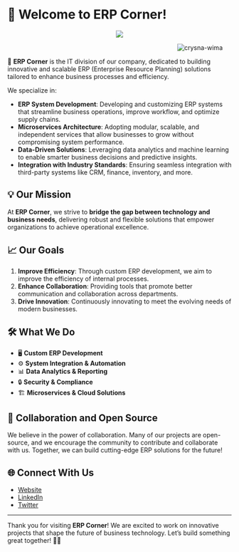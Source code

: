 # 👋 Welcome to **ERP Corner**!
<p align="center">
    <img src="https://readme-typing-svg.herokuapp.com?color=0096FF&width=500&height=28&lines=Welcome+to+ERP+Corner!+🚀;Experts+in+ERP+Systems+⚙️;Streamlining+Business+Processes+📈;Empowering+Efficiency+and+Growth+🌟;Innovating+with+Microservices+🛠️;Let's+Transform+Business+Together!+💼&center=true">
</p>

<p align="right"> 
    <img src="https://komarev.com/ghpvc/?username=IT-CORNER-ERP&label=Company%20views&color=0096FF&style=for-the-badge&logo=star" alt="crysna-wima" style="padding-right:20px;" />
</p>

🚀 **ERP Corner** is the IT division of our company, dedicated to building innovative and scalable ERP (Enterprise Resource Planning) solutions tailored to enhance business processes and efficiency.

We specialize in:
- **ERP System Development**: Developing and customizing ERP systems that streamline business operations, improve workflow, and optimize supply chains.
- **Microservices Architecture**: Adopting modular, scalable, and independent services that allow businesses to grow without compromising system performance.
- **Data-Driven Solutions**: Leveraging data analytics and machine learning to enable smarter business decisions and predictive insights.
- **Integration with Industry Standards**: Ensuring seamless integration with third-party systems like CRM, finance, inventory, and more.

## 💡 Our Mission
At **ERP Corner**, we strive to **bridge the gap between technology and business needs**, delivering robust and flexible solutions that empower organizations to achieve operational excellence.

## 📈 Our Goals
1. **Improve Efficiency**: Through custom ERP development, we aim to improve the efficiency of internal processes.
2. **Enhance Collaboration**: Providing tools that promote better communication and collaboration across departments.
3. **Drive Innovation**: Continuously innovating to meet the evolving needs of modern businesses.

## 🛠️ What We Do
- 🖥️ **Custom ERP Development**
- ⚙️ **System Integration & Automation**
- 📊 **Data Analytics & Reporting**
- 🔒 **Security & Compliance**
- 🏗️ **Microservices & Cloud Solutions**

## 🤝 Collaboration and Open Source
We believe in the power of collaboration. Many of our projects are open-source, and we encourage the community to contribute and collaborate with us. Together, we can build cutting-edge ERP solutions for the future!

## 🌐 Connect With Us
- [Website](https://yourwebsite.com)
- [LinkedIn](https://www.linkedin.com/company/erp-corner)
- [Twitter](https://twitter.com/erp_corner)

---

Thank you for visiting **ERP Corner**! We are excited to work on innovative projects that shape the future of business technology. Let’s build something great together! 💼✨
